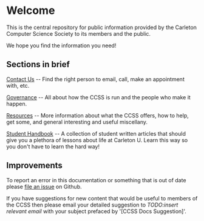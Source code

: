 # Welcome

This is the central repository for public information provided by the Carleton
Computer Science Society to its members and the public.

We hope you find the information you need!

## Sections in brief

[Contact Us](./contact-us.md) -- Find the right person to email, call, make an
appointment with, etc.

[Governance](./governance/Overview.md) -- All about how the CCSS is run and the
people who make it happen.

[Resources](./resources/overview.md) -- More information about what the CCSS
offers, how to help, get some, and general interesting and useful miscellany.

[Student Handbook](./student-handbook/1-introduction/1-acronyms.md) -- A
collection of student written articles that should give you a plethora of
lessons about life at Carleton U. Learn this way so you don't have to learn the
hard way!

## Improvements

To report an error in this documentation or something that is out of date
please [file an
issue](https://github.com/CarletonComputerScienceSociety/ccss-docs/issues) on
Github.

If you have suggestions for new content that would be useful to members of the
CCSS then please email your detailed suggestion to *TODO:insert relevant email*
with your subject prefaced by '[CCSS Docs Suggestion]'.
